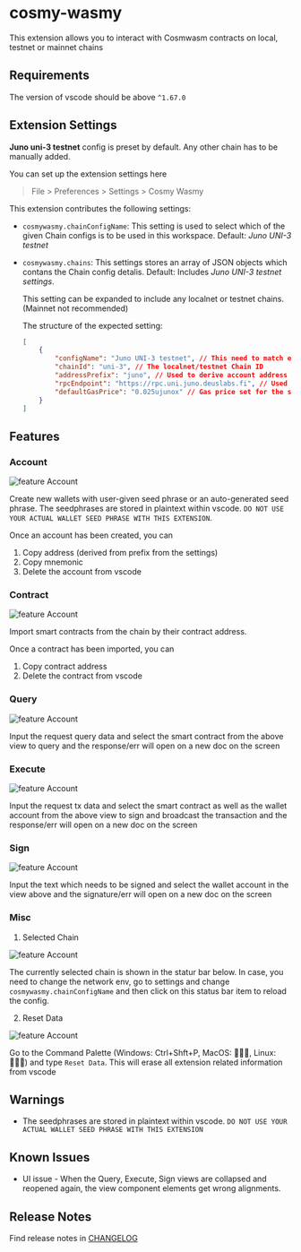 # cosmy-wasmy 

This extension allows you to interact with Cosmwasm contracts on local, testnet or mainnet chains

## Requirements

The version of vscode should be above `^1.67.0`

## Extension Settings

**Juno uni-3 testnet** config is preset by default. Any other chain has to be manually added.

You can set up the extension settings here 
> File > Preferences > Settings > Cosmy Wasmy

This extension contributes the following settings:
* `cosmywasmy.chainConfigName`: This setting is used to select which of the given Chain configs is to be used in this workspace. Default: _Juno UNI-3 testnet_ 
* `cosmywasmy.chains`: This settings stores an array of JSON objects which contans the Chain config detalis. Default: Includes _Juno UNI-3 testnet settings_.

    This setting can be expanded to include any localnet or testnet chains.(Mainnet not recommended)

    The structure of the expected setting:
    ```json
    [
        {
            "configName": "Juno UNI-3 testnet", // This need to match exactly the `cosmywasmy.chainConfigName` when the chain config needs to be selected
            "chainId": "uni-3", // The localnet/testnet Chain ID
            "addressPrefix": "juno", // Used to derive account address
            "rpcEndpoint": "https://rpc.uni.juno.deuslabs.fi", // Used for query and tx exec of smart contracts
            "defaultGasPrice": "0.025ujunox" // Gas price set for the smart contract tx execution. must include amount as well as appropriate denom
        }
    ]
    ```

## Features

### Account
![feature Account](images/account.gif)

Create new wallets with user-given seed phrase or an auto-generated seed phrase.
The seedphrases are stored in plaintext within vscode. `DO NOT USE YOUR ACTUAL WALLET SEED PHRASE WITH THIS EXTENSION`.

Once an account has been created, you can
1. Copy address (derived from prefix from the settings)
2. Copy mnemonic
3. Delete the account from vscode

### Contract 

![feature Account](images/contract.gif)

Import smart contracts from the chain by their contract address.

Once a contract has been imported, you can
1. Copy contract address
2. Delete the contract from vscode

### Query

![feature Account](images/query.gif)

Input the request query data and select the smart contract from the above view to query and the response/err will open on a new doc on the screen

### Execute

![feature Account](images/execute.gif)

Input the request tx data and select the smart contract as well as the wallet account from the above view to sign and broadcast the transaction and the response/err will open on a new doc on the screen

### Sign

![feature Account](images/sign.gif)

Input the text which needs to be signed and select the wallet account in the view above and the signature/err will open on a new doc on the screen

### Misc

1. Selected Chain

![feature Account](images/status.png)

The currently selected chain is shown in the statur bar below.
In case, you need to change the network env, go to settings and change `cosmywasmy.chainConfigName` and then click on this status bar item to reload the config.

2. Reset Data

![feature Account](images/reset.png)

Go to the Command Palette (Windows: Ctrl+Shft+P, MacOS: 🤷🏻‍♀️, Linux: 🤷🏻‍♀️) and type `Reset Data`. This will erase all extension related information from vscode


## Warnings

*  The seedphrases are stored in plaintext within vscode. `DO NOT USE YOUR ACTUAL WALLET SEED PHRASE WITH THIS EXTENSION`

## Known Issues

* UI issue - When the Query, Execute, Sign views are collapsed and reopened again, the view component elements get wrong alignments.

## Release Notes

Find release notes in [CHANGELOG](CHANGELOG.md)